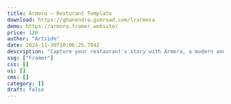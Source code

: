 ```yaml
---
title: Armora — Resturant Template
download: https://ghanendra.gumroad.com/l/armora
demo: https://armora.framer.website/
price: 120
author: "Artside"
date: 2024-11-30T10:06:25.784Z
description: "Capture your restaurant's story with Armora, a modern and minimal restaurant template designed to showcase your restaurant's spaces, cuisine, and menus in style."
ssg: ["Framer"]
css: []
ui: []
cms: []
category: []
draft: false
---
```

